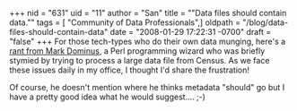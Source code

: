 +++
nid = "631"
uid = "11"
author = "San"
title = "\"Data files should contain data.\""
tags = [ "Community of Data Professionals",]
oldpath = "/blog/data-files-should-contain-data"
date = "2008-01-29 17:22:31 -0700"
draft = "false"
+++
For those tech-types who do their own data munging, here's a [rant from
Mark
Dominus](http://blog.plover.com/misc/census-data.html "Dominus blog link"),
a Perl programming wizard who was briefly stymied by trying to process a
large data file from Census. As we face these issues daily in my office,
I thought I'd share the frustration!

Of course, he doesn't mention where he thinks metadata "should" go
but I have a pretty good idea what he would suggest.... ;-)
